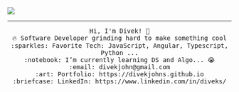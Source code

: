 <img src="https://raw.githubusercontent.com/saadpasta/saadpasta/master/Banner%20%20(1).png"/>
 <hr></hr>
<p align="center">
  <samp>
    Hi, I'm Divek! 👋 <br>
    🔥 Software Developer grinding hard to make something cool  <br>
    :sparkles: Favorite Tech: JavaScript, Angular, Typescript, Python ... <br>
    :notebook: I’m currently learning DS and Algo... 😭  <br>
    :email:	divekjohn@gmail.com <br>
    :art: Portfolio: https://divekjohns.github.io <br>
    :briefcase: LinkedIn: https://www.linkedin.com/in/diveks/ <br>
  </samp>
</p>
